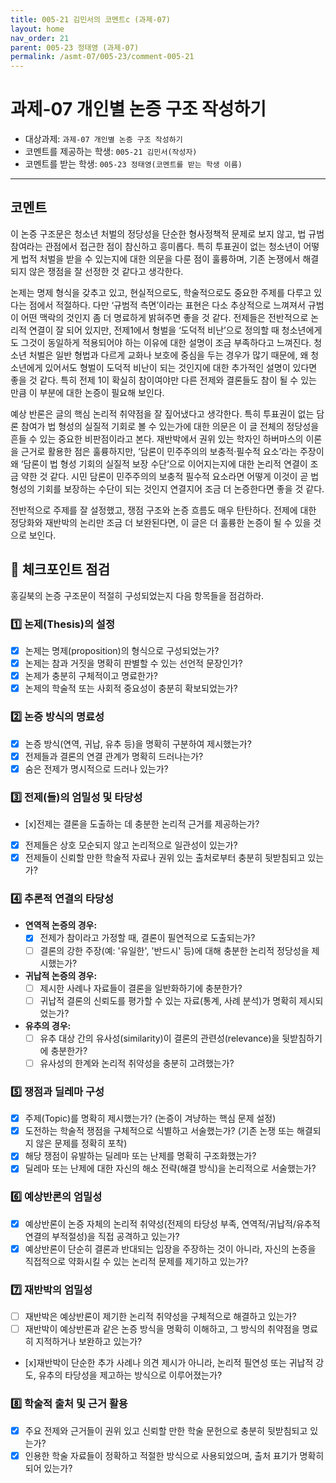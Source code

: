 ```yaml
---
title: 005-21 김민서의 코멘트c (과제-07) 
layout: home
nav_order: 21
parent: 005-23 정태영 (과제-07)
permalink: /asmt-07/005-23/comment-005-21
---
```


# 과제-07 개인별 논증 구조 작성하기

- 대상과제: `과제-07 개인별 논증 구조 작성하기`
- 코멘트를 제공하는 학생: `005-21 김민서(작성자)` 
- 코멘트를 받는 학생: `005-23 정태영(코멘트를 받는 학생 이름)` 

---

## 코멘트

이 논증 구조문은 청소년 처벌의 정당성을 단순한 형사정책적 문제로 보지 않고, 법 규범 참여라는 관점에서 접근한 점이 참신하고 흥미롭다. 특히 투표권이 없는 청소년이 어떻게 법적 처벌을 받을 수 있는지에 대한 의문을 다룬 점이 훌륭하며, 기존 논쟁에서 해결되지 않은 쟁점을 잘 선정한 것 같다고 생각한다.

논제는 명제 형식을 갖추고 있고, 현실적으로도, 학술적으로도 중요한 주제를 다루고 있다는 점에서 적절하다. 다만 ‘규범적 측면’이라는 표현은 다소 추상적으로 느껴져서 규범이 어떤 맥락의 것인지 좀 더 명료하게 밝혀주면 좋을 것 같다. 전제들은 전반적으로 논리적 연결이 잘 되어 있지만, 전제1에서 형벌을 ‘도덕적 비난’으로 정의할 때 청소년에게도 그것이 동일하게 적용되어야 하는 이유에 대한 설명이 조금 부족하다고 느껴진다. 청소년 처벌은 일반 형법과 다르게 교화나 보호에 중심을 두는 경우가 많기 때문에, 왜 청소년에게 있어서도 형벌이 도덕적 비난이 되는 것인지에 대한 추가적인 설명이 있다면 좋을 것 같다. 특히 전제 1이 확실히 참이여야만 다른 전제와 결론들도 참이 될 수 있는 만큼 이 부분에 대한 논증이 필요해 보인다.

예상 반론은 글의 핵심 논리적 취약점을 잘 짚어냈다고 생각한다. 특히 투표권이 없는 담론 참여가 법 형성의 실질적 기회로 볼 수 있는가에 대한 의문은 이 글 전체의 정당성을 흔들 수 있는 중요한 비판점이라고 본다. 재반박에서 권위 있는 학자인 하버마스의 이론을 근거로 활용한 점은 훌륭하지만, ‘담론이 민주주의의 보충적·필수적 요소’라는 주장이 왜 ‘담론이 법 형성 기회의 실질적 보장 수단’으로 이어지는지에 대한 논리적 연결이 조금 약한 것 같다. 시민 담론이 민주주의의 보충적 필수적 요소라면 어떻게 이것이 곧 법 형성의 기회를 보장하는 수단이 되는 것인지 연결지어 조금 더 논증한다면 좋을 것 같다.

전반적으로 주제를 잘 설정했고, 쟁점 구조와 논증 흐름도 매우 탄탄하다. 전제에 대한 정당화와 재반박의 논리만 조금 더 보완된다면, 이 글은 더 훌륭한 논증이 될 수 있을 것으로 보인다.


## 📌 체크포인트 점검

홍길북의 논증 구조문이 적절히 구성되었는지 다음 항목들을 점검하라.

### 1️⃣ **논제(Thesis)의 설정**
- [x] 논제는 명제(proposition)의 형식으로 구성되었는가?
- [x] 논제는 참과 거짓을 명확히 판별할 수 있는 선언적 문장인가?
- [x] 논제가 충분히 구체적이고 명료한가?
- [x] 논제의 학술적 또는 사회적 중요성이 충분히 확보되었는가?

### 2️⃣ **논증 방식의 명료성**
- [x] 논증 방식(연역, 귀납, 유추 등)을 명확히 구분하여 제시했는가?
- [x] 전제들과 결론의 연결 관계가 명확히 드러나는가?
- [x] 숨은 전제가 명시적으로 드러나 있는가?

### 3️⃣ **전제(들)의 엄밀성 및 타당성**
- [x]전제는 결론을 도출하는 데 충분한 논리적 근거를 제공하는가?
- [x] 전제들은 상호 모순되지 않고 논리적으로 일관성이 있는가?
- [x] 전제들이 신뢰할 만한 학술적 자료나 권위 있는 출처로부터 충분히 뒷받침되고 있는가?

### 4️⃣ **추론적 연결의 타당성**
- **연역적 논증의 경우:**
  - [x] 전제가 참이라고 가정할 때, 결론이 필연적으로 도출되는가?
  - [ ] 결론의 강한 주장(예: '유일한', '반드시' 등)에 대해 충분한 논리적 정당성을 제시했는가?

- **귀납적 논증의 경우:**
  - [ ] 제시한 사례나 자료들이 결론을 일반화하기에 충분한가?
  - [ ] 귀납적 결론의 신뢰도를 평가할 수 있는 자료(통계, 사례 분석)가 명확히 제시되었는가?

- **유추의 경우:**
  - [ ] 유추 대상 간의 유사성(similarity)이 결론의 관련성(relevance)을 뒷받침하기에 충분한가?
  - [ ] 유사성의 한계와 논리적 취약성을 충분히 고려했는가?

### 5️⃣ **쟁점과 딜레마 구성**
- [x] 주제(Topic)를 명확히 제시했는가? (논증이 겨냥하는 핵심 문제 설정)
- [x] 도전하는 학술적 쟁점을 구체적으로 식별하고 서술했는가? (기존 논쟁 또는 해결되지 않은 문제를 정확히 포착)
- [x] 해당 쟁점이 유발하는 딜레마 또는 난제를 명확히 구조화했는가?
- [x] 딜레마 또는 난제에 대한 자신의 해소 전략(해결 방식)을 논리적으로 서술했는가?

### 6️⃣ **예상반론의 엄밀성**
- [x] 예상반론이 논증 자체의 논리적 취약성(전제의 타당성 부족, 연역적/귀납적/유추적 연결의 부적절성)을 직접 공격하고 있는가?
- [x] 예상반론이 단순히 결론과 반대되는 입장을 주장하는 것이 아니라, 자신의 논증을 직접적으로 약화시킬 수 있는 논리적 문제를 제기하고 있는가?

### 7️⃣ **재반박의 엄밀성**
- [ ] 재반박은 예상반론이 제기한 논리적 취약성을 구체적으로 해결하고 있는가?
- [ ] 재반박이 예상반론과 같은 논증 방식을 명확히 이해하고, 그 방식의 취약점을 명료히 지적하거나 보완하고 있는가?
- [x]재반박이 단순한 추가 사례나 의견 제시가 아니라, 논리적 필연성 또는 귀납적 강도, 유추의 타당성을 제고하는 방식으로 이루어졌는가?

### 8️⃣ **학술적 출처 및 근거 활용**
- [x] 주요 전제와 근거들이 권위 있고 신뢰할 만한 학술 문헌으로 충분히 뒷받침되고 있는가?
- [x] 인용한 학술 자료들이 정확하고 적절한 방식으로 사용되었으며, 출처 표기가 명확히 되어 있는가?
